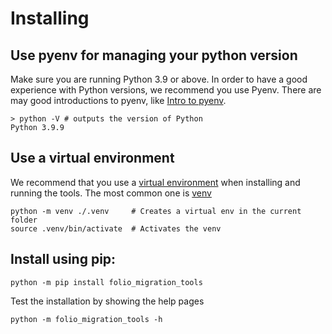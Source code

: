 # Installing
## Use pyenv for managing your python version
Make sure you are running Python 3.9 or above. In order to have a good experience with Python versions, we recommend you use Pyenv. There are may good introductions to pyenv, like [Intro to pyenv](https://realpython.com/intro-to-pyenv/).

``` 
> python -V # outputs the version of Python
Python 3.9.9
``` 
## Use a virtual environment
We recommend that you use a [virtual environment](https://packaging.python.org/en/latest/guides/installing-using-pip-and-virtual-environments/#creating-a-virtual-environment) when installing and running the tools. The most common one is [venv](https://docs.python.org/3/library/venv.html) 
 
```   
python -m venv ./.venv     # Creates a virtual env in the current folder
source .venv/bin/activate  # Activates the venv    
```
## Install using pip: 
```
python -m pip install folio_migration_tools
```
Test the installation by showing the help pages 
```   
python -m folio_migration_tools -h
```    
